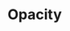 <script setup>
import CdxDocsTokensTable from '../../src/components/tokens/TokensTable.vue';
import { opacity } from '@wikimedia/codex-design-tokens/theme-wikimedia-ui.json';
</script>

# Opacity

<cdx-docs-tokens-table
	:tokens="opacity"
	token-demo="CdxDocsTokenDemo"
	token-category="opacity"
	css-property="opacity"
/>
